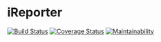 # iReporter

[![Build Status](https://travis-ci.org/vino-jasuba/iReporter-.svg?branch=ch-travis-ci-integration-162297608)](https://travis-ci.org/vino-jasuba/iReporter-) [![Coverage Status](https://coveralls.io/repos/github/vino-jasuba/iReporter-/badge.svg?branch=ch-travis-ci-integration-162297608)](https://coveralls.io/github/vino-jasuba/iReporter-?branch=ch-travis-ci-integration-162297608) [![Maintainability](https://api.codeclimate.com/v1/badges/9b822c57ae21083b11c5/maintainability)](https://codeclimate.com/github/vino-jasuba/iReporter-/maintainability)